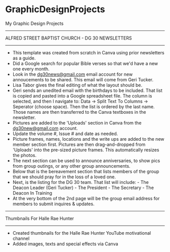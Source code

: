 # GraphicDesignProjects
My Graphic Design Projects
****************************************************
ALFRED STREET BAPTIST CHURCH - DG 30 NEWSLETTERS
****************************************************
- This template was created from scratch in Canva using prior newsletters as a guide.
- Did a Google search for popular Bible verses so that we'd have a new one every month.
- Look in the dg30news@gmail.com email account for new annoucements to be shared.  This email will come from Geri Tucker.
- Lisa Tabor gives the final editing of what the layout should be.
- Geri sends an unedited email with the birthdays to be included.  That list is copied and pasted into a Google spreadsheet file.
  The column is selected, and then I navigate to: Data -> Split Text To Columns -> Seperator (choose space).  Then the list
  is ordered by the last name.  Those names are then transferred to the Canva textboxes in the newsletter.
- Pictures are added to the 'Uploads' section in Canva from the dg30new@gmail.com account.
- Update the volume #, Issue # and date as needed.
- Picture frames, names, locations and the write ups are added to the new member section first.  Pictures are then drag-and-dropped
  from 'Uploads' into the pre-sized picture frames.  This automatically resizes the photos.
- The next section can be used to announce anniversaries, to show pics from group outings, or any other group announcements.
- Below that is the bereavement section that lists members of the group that we should pray for in the loss of a loved one.
- Next, is the listing for the DG 30 team.  That list will include:
             - The Deacon Leader (Geri Tucker)
             - The President
             - The Secretary
             - The Deacon In Training
- At the very bottom of the 2nd page will be the group email address for members to submit inquires & updates.


********************************************************
Thumbnails For Halle Rae Hunter
********************************************************
- Created thumbnails for the Halle Rae Hunter YouTube motivational channel
- Added images, texts and special effects via Canva
